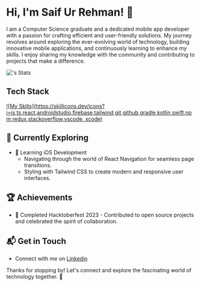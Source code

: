 # Hi, I'm Saif Ur Rehman! 👋

I am a Computer Science graduate and a dedicated mobile app developer with a passion for crafting efficient and user-friendly solutions. My journey revolves around exploring the ever-evolving world of technology, building innovative mobile applications, and continuously learning to enhance my skills. I enjoy sharing my knowledge with the community and contributing to projects that make a difference.

![</Saif-Ur-Rehman19>'s Stats](https://github-readme-stats.vercel.app/api?username=</Saif-Ur-Rehman19>&theme=vue-dark&show_icons=true&hide_border=true&count_private=true)


## Tech Stack
[![My Skills](https://skillicons.dev/icons?i=js,ts,react,androidstudio,firebase,tailwind,git,github,gradle,kotlin,swift,npm,redux,stackoverflow,vscode, xcode)](https://skillicons.dev)

## 🌱 Currently Exploring

- 🚀 Learning iOS Development
  - Navigating through the world of React Navigation for seamless page transitions.
  - Styling with Tailwind CSS to create modern and responsive user interfaces.

 ## 🏆 Achievements

- 🌟 Completed Hacktoberfest 2023 - Contributed to open source projects and celebrated the spirit of collaboration.


## 📬 Get in Touch

- Connect with me on [Linkedin](https://www.linkedin.com/in/saif-ur-rehman-5821b119a/)

Thanks for stopping by! Let's connect and explore the fascinating world of technology together. 🚀



<!--

Here are some ideas to get you started:

- 🔭 I’m currently working on ...
- 🌱 I’m currently learning ...
- 👯 I’m looking to collaborate on ...
- 🤔 I’m looking for help with ...
- 💬 Ask me about ...
- 📫 How to reach me: ...
- 😄 Pronouns: ...
- ⚡ Fun fact: ...
-->
